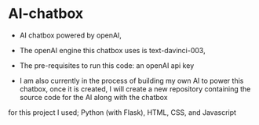 # AI-chatbox

- AI chatbox powered by openAI,
- The openAI engine this chatbox uses is text-davinci-003,
- The pre-requisites to run this code: an openAI api key

- I am also currently in the process of building my own AI to power this chatbox, once it is created, I will create a new repository containing the source code for the AI 
  along with the chatbox

for this project I used; Python (with Flask), HTML, CSS, and Javascript
